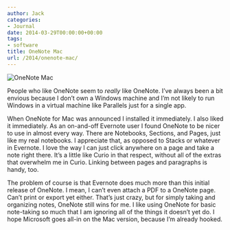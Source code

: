 ```yaml
---
author: Jack
categories:
- Journal
date: 2014-03-29T00:00:00+00:00
tags:
- software
title: OneNote Mac
url: /2014/onenote-mac/
---
```


<img src="/img/2014/onenote-mac.png" alt="OneNote Mac" class="postimage" />
  
</aside> 

People who like OneNote seem to _really_ like OneNote. I&#x2019;ve always been a bit envious because I don&#x2019;t own a Windows machine and I&#x2019;m not likely to run Windows in a virtual machine like Parallels just for a single app.

When OneNote for Mac was announced I installed it immediately. I also liked it immediately. As an on-and-off Evernote user I found OneNote to be nicer to use in almost every way. There are Notebooks, Sections, and Pages, just like my real notebooks. I appreciate that, as opposed to Stacks or whatever in Evernote. I love the way I can just click anywhere on a page and take a note right there. It&#x2019;s a little like Curio in that respect, without all of the extras that overwhelm me in Curio. Linking between pages and paragraphs is handy, too.

The problem of course is that Evernote does much more than this initial release of OneNote. I mean, I can&#x2019;t even attach a PDF to a OneNote page. Can&#x2019;t print or export yet either. That&#x2019;s just crazy, but for simply taking and organizing notes, OneNote still wins for me. I like using OneNote for basic note-taking so much that I am ignoring all of the things it doesn&#x2019;t yet do. I hope Microsoft goes all-in on the Mac version, because I&#x2019;m already hooked.